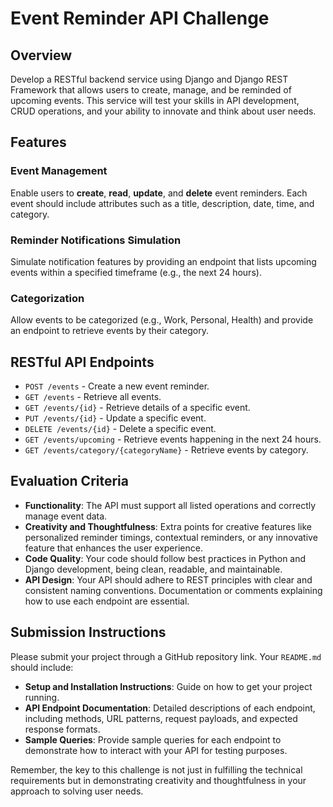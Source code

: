 # Event Reminder API Challenge

## Overview
Develop a RESTful backend service using Django and Django REST Framework that allows users to create, manage, and be reminded of upcoming events. This service will test your skills in API development, CRUD operations, and your ability to innovate and think about user needs.

## Features

### Event Management
Enable users to **create**, **read**, **update**, and **delete** event reminders. Each event should include attributes such as a title, description, date, time, and category.

### Reminder Notifications Simulation
Simulate notification features by providing an endpoint that lists upcoming events within a specified timeframe (e.g., the next 24 hours).

### Categorization
Allow events to be categorized (e.g., Work, Personal, Health) and provide an endpoint to retrieve events by their category.

## RESTful API Endpoints

- `POST /events` - Create a new event reminder.
- `GET /events` - Retrieve all events.
- `GET /events/{id}` - Retrieve details of a specific event.
- `PUT /events/{id}` - Update a specific event.
- `DELETE /events/{id}` - Delete a specific event.
- `GET /events/upcoming` - Retrieve events happening in the next 24 hours.
- `GET /events/category/{categoryName}` - Retrieve events by category.

## Evaluation Criteria

- **Functionality**: The API must support all listed operations and correctly manage event data.
- **Creativity and Thoughtfulness**: Extra points for creative features like personalized reminder timings, contextual reminders, or any innovative feature that enhances the user experience.
- **Code Quality**: Your code should follow best practices in Python and Django development, being clean, readable, and maintainable.
- **API Design**: Your API should adhere to REST principles with clear and consistent naming conventions. Documentation or comments explaining how to use each endpoint are essential.

## Submission Instructions

Please submit your project through a GitHub repository link. Your `README.md` should include:

- **Setup and Installation Instructions**: Guide on how to get your project running.
- **API Endpoint Documentation**: Detailed descriptions of each endpoint, including methods, URL patterns, request payloads, and expected response formats.
- **Sample Queries**: Provide sample queries for each endpoint to demonstrate how to interact with your API for testing purposes.



Remember, the key to this challenge is not just in fulfilling the technical requirements but in demonstrating creativity and thoughtfulness in your approach to solving user needs.

